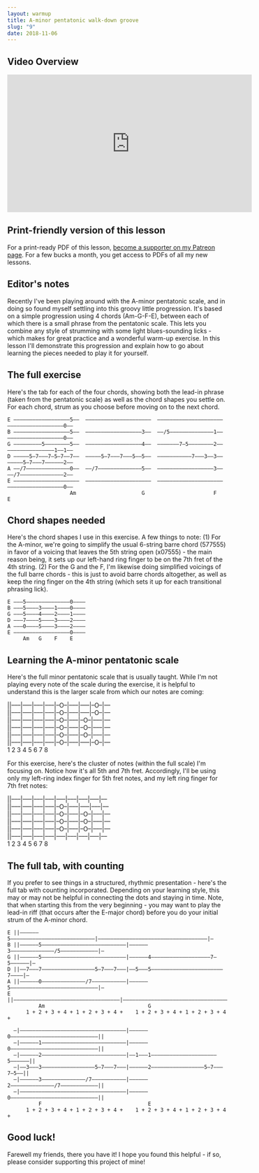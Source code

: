 ```yaml
---
layout: warmup
title: A-minor pentatonic walk-down groove
slug: "9"
date: 2018-11-06
---
```


## Video Overview

<iframe width="560" height="315" src="https://www.youtube.com/embed/jJX0HDsikuM?showinfo=0" frameborder="0" allowfullscreen></iframe>
<!-- Coming soon! -->

## Print-friendly version of this lesson

For a print-ready PDF of this lesson, [become a supporter on my Patreon page](https://www.patreon.com/posts/22591518). For a few bucks a month, you get access to PDFs of all my new lessons.

## Editor's notes

Recently I've been playing around with the A-minor pentatonic scale, and in doing so found myself settling into this groovy little progression. It's based on a simple progression using 4 chords (Am-G-F-E), between each of which there is a small phrase from the pentatonic scale. This lets you combine any style of strumming with some light blues-sounding licks - which makes for great practice and a wonderful warm-up exercise. In this lesson I'll demonstrate this progression and explain how to go about learning the pieces needed to play it for yourself.

## The full exercise

Here's the tab for each of the four chords, showing both the lead-in phrase (taken from the pentatonic scale) as well as the chord shapes you settle on. For each chord, strum as you choose before moving on to the next chord.

    E ––––––––––––––––––5––  –––––––––––––––––––––  –––––––––––––––––––––  ––––––––––––––––––0––
    B ––––––––––––––––––5––  ––––––––––––––––––3––  ––/5––––––––––––––1––  ––––––––––––––––––0––
    G –––––––––5––––––––5––  ––––––––––––––––––4––  –––––––7–5––––––––2––  –––––––––––––––1––1––
    D –––––5–7–––7–5–7––7––  –––––5–7–––7–––5––5––  –––––––––––7–––3––3––  –––––5–7–––7––––––2––
    A ––/7––––––––––––––0––  ––/7––––––––––––––5––  ––––––––––––––––––3––  ––/7––––––––––––––2––
    E –––––––––––––––––––––  –––––––––––––––––––––  –––––––––––––––––––––  ––––––––––––––––––0––
                        Am                     G                      F                      E


## Chord shapes needed

Here's the chord shapes I use in this exercise. A few things to note: (1) For the A-minor, we're going to simplify the usual 6-string barre chord (577555) in favor of a voicing that leaves the 5th string open (x07555) - the main reason being, it sets up our left-hand ring finger to be on the 7th fret of the 4th string. (2) For the G and the F, I'm likewise doing simplified voicings of the full barre chords - this is just to avoid barre chords altogether, as well as keep the ring finger on the 4th string (which sets it up for each transitional phrasing lick).

    E –––5––––––––––––––0––––
    B –––5––––3––––1––––0––––
    G –––5––––4––––2––––1––––
    D –––7––––5––––3––––2––––
    A –––0––––5––––3––––2––––
    E ––––––––––––––––––0––––
         Am   G    F    E

## Learning the A-minor pentatonic scale

Here's the full minor pentatonic scale that is usually taught. While I'm not playing every note of the scale during the exercise, it is helpful to understand this is the larger scale from which our notes are coming:

   ||–––|–––|–––|–––|–O–|–––|–––|–O–|––   
   ||–––|–––|–––|–––|–O–|–––|–––|–O–|––   
   ||–––|–––|–––|–––|–O–|–––|–O–|–––|––   
   ||–––|–––|–––|–––|–O–|–––|–O–|–––|––   
   ||–––|–––|–––|–––|–O–|–––|–O–|–––|––   
   ||–––|–––|–––|–––|–O–|–––|–––|–O–|––   
      1   2   3   4   5   6   7   8

For this exercise, here's the cluster of notes (within the full scale) I'm focusing on. Notice how it's all 5th and 7th fret. Accordingly, I'll be using only my left-ring index finger for 5th fret notes, and my left ring finger for 7th fret notes:

   ||–––|–––|–––|–––|–––|–––|–––|–––|––   
   ||–––|–––|–––|–––|–O–|–––|–––|–––|––   
   ||–––|–––|–––|–––|–O–|–––|–O–|–––|––   
   ||–––|–––|–––|–––|–O–|–––|–O–|–––|––   
   ||–––|–––|–––|–––|–O–|–––|–O–|–––|––   
   ||–––|–––|–––|–––|–––|–––|–––|–––|––   
      1   2   3   4   5   6   7   8

## The full tab, with counting

If you prefer to see things in a structured, rhythmic presentation - here's the full tab with counting incorporated. Depending on your learning style, this may or may not be helpful in connecting the dots and staying in time. Note, that when starting this from the very beginning - you may want to play the lead-in riff (that occurs after the E-major chord) before you do your initial strum of the A-minor chord.

    E ||––––––5–––––––––––––––––––––––––––|–––––––––––––––––––––––––––––––––––|–
    B ||––––––5–––––––––––––––––––––––––––|––––––3––––––––––––––/5––––––––––––|–
    G ||––––––5–––––––––––––––––––––––––––|––––––4–––––––––––––––––––7–5––––––|–
    D ||––7–––7–––––––––––––––––5–7–––7–––|––5–––5–––––––––––––––––––––––7––––|–
    A ||––––––0––––––––––––––/7–––––––––––|––––––5––––––––––––––––––––––––––––|–
    E ||––––––––––––––––––––––––––––––––––|–––––––––––––––––––––––––––––––––––|–  
              Am                                 G                              
          1 + 2 + 3 + 4 + 1 + 2 + 3 + 4 +    1 + 2 + 3 + 4 + 1 + 2 + 3 + 4 +     

      –|––––––––––––––––––––––––––––––––––|––––––0––––––––––––––––––––––––––––||
      –|––––––1–––––––––––––––––––––––––––|––––––0––––––––––––––––––––––––––––||
      –|––––––2–––––––––––––––––––––––––––|––1–––1–––––––––––––––––––––5––––––||
      –|––3–––3–––––––––––––––––5–7–––7–––|––––––2–––––––––––––––––5–7–––7–5––||
      –|––––––3––––––––––––––/7–––––––––––|––––––2––––––––––––––/7––––––––––––||
      –|––––––––––––––––––––––––––––––––––|––––––0––––––––––––––––––––––––––––||
              F                                  E
          1 + 2 + 3 + 4 + 1 + 2 + 3 + 4 +    1 + 2 + 3 + 4 + 1 + 2 + 3 + 4 +  

## Good luck!

Farewell my friends, there you have it! I hope you found this helpful - if so, please consider supporting this project of mine!
